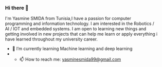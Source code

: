 ### Hi there 👋
I'm Yasmine SMIDA from Tunisia,I have a passion for computer programming and information technology.
 I am interested in the Robotics / AI / IOT  and embedded systems.
 I am open to learning new things and getting involved in new projects that can help me learn or apply everything i have learned throughout my university career.

- 🌱 I’m currently learning Machine learning and deep learning
- - 📫 How to reach me: yasminesmida99@gmail.com

<!--
**yasmine01545/yasmine01545** is a ✨ _special_ ✨ repository because its `README.md` (this file) appears on your GitHub profile.

Here are some ideas to get you started:

- 🔭 I’m currently working on ...
- 🌱 I’m currently learning Machine learning and deep learning
- 👯 I’m looking to collaborate on ...
- 🤔 I’m looking for help with ...
- 💬 Ask me about ...
- 📫 How to reach me: ...
- 😄 Pronouns: ...
- ⚡ Fun fact: ...
-->
